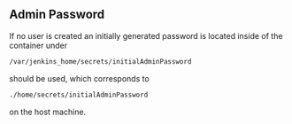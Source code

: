

Admin Password
----------------
If no user is created an
initially generated password is located inside of the container under
```bash
/var/jenkins_home/secrets/initialAdminPassword
```
should be used, which corresponds to
```bash
./home/secrets/initialAdminPassword
```
on the host machine.